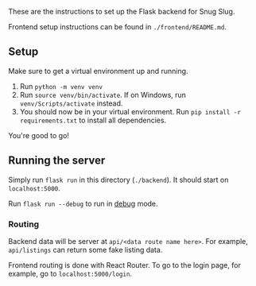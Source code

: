These are the instructions to set up the Flask backend for Snug Slug.

Frontend setup instructions can be found in `./frontend/README.md`.

## Setup

Make sure to get a virtual environment up and running.

1. Run `python -m venv venv`
2. Run `source venv/bin/activate`. If on Windows, run `venv/Scripts/activate` instead.
3. You should now be in your virtual environment. Run `pip install -r requirements.txt` to install all dependencies.

You're good to go!

## Running the server

Simply run `flask run` in this directory (`./backend`). It should start on `localhost:5000`.

Run `flask run --debug` to run in [debug](https://flask.palletsprojects.com/en/3.0.x/quickstart/#debug-mode) mode.

### Routing

Backend data will be server at `api/<data route name here>`. For example, `api/listings` can return some fake listing data.

Frontend routing is done with React Router. To go to the login page, for example, go to `localhost:5000/login`.
